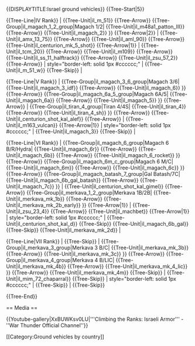 {{DISPLAYTITLE:Israel ground vehicles}}
{{Tree-Start|5}}

{{Tree-Line|IV Rank}}
|
{{Tree-Unit|il_m_51}}
{{Tree-Arrow}}
{{Tree-Group|il_magach_1_2_group|Magach 1/2|
  {{Tree-Unit|il_m48a1_patton_III}}
{{Tree-Arrow}}
{{Tree-Unit|il_magach_2}}
}}
{{Tree-Arrow|2}}
|
{{Tree-Unit|il_amx_13_75}}
{{Tree-Arrow}}
{{Tree-Unit|il_aml_90}}
{{Tree-Arrow}}
{{Tree-Unit|il_centurion_mk_5_shot}}
{{Tree-Arrow|1}}
|
{{Tree-Unit|il_tcm_20}}
{{Tree-Arrow}}
{{Tree-Unit|il_m109}}
{{Tree-Arrow}}
{{Tree-Unit|il_ss_11_halftrack}}
{{Tree-Arrow}}
{{Tree-Unit|il_zsu_57_2}}
{{Tree-Arrow}}
| style="border-left: solid 1px #cccccc;" |
{{Tree-Unit|il_m_51_w}}
{{Tree-Skip}}
|

{{Tree-Line|V Rank}}
|
{{Tree-Group|il_magach_3_6_group|Magach 3/6|
  {{Tree-Unit|il_magach_3_idf}}
{{Tree-Arrow}}
{{Tree-Unit|il_magach_6}}
}}
{{Tree-Arrow}}
{{Tree-Group|il_magach_6a_5_group|Magach 6A/5|
  {{Tree-Unit|il_magach_6a}}
{{Tree-Arrow}}
{{Tree-Unit|il_magach_5}}
}}
{{Tree-Arrow}}
|
{{Tree-Group|il_tiran_4_group|Tiran 4/4S|
  {{Tree-Unit|il_tiran_4}}
{{Tree-Arrow}}
{{Tree-Unit|il_tiran_4_sh}}
}}
{{Tree-Arrow}}
{{Tree-Unit|il_centurion_shot_kal_alef}}
{{Tree-Arrow}}
|
{{Tree-Unit|il_m163_vulcan}}
{{Tree-Arrow|1}}
| style="border-left: solid 1px #cccccc;" |
{{Tree-Unit|il_magach_3}}
{{Tree-Skip}}
|

{{Tree-Line|VI Rank}}
|
{{Tree-Group|il_magach_6_group|Magach 6 B/R/Hydra|
  {{Tree-Unit|il_magach_6r}}
{{Tree-Arrow}}
{{Tree-Unit|il_magach_6b}}
{{Tree-Arrow}}
{{Tree-Unit|il_magach_6_rocket}}
}}
{{Tree-Arrow}}
{{Tree-Group|il_magach_6m_c_group|Magach 6 M/C|
  {{Tree-Unit|il_magach_6m}}
{{Tree-Arrow}}
{{Tree-Unit|il_magach_6c}}
}}
{{Tree-Arrow}}
{{Tree-Group|il_magach_batash_7_group|Gal Batash/7C|
  {{Tree-Unit|il_magach_6b_gal_batash}}
{{Tree-Arrow}}
{{Tree-Unit|il_magach_7c}}
}}
|
{{Tree-Unit|il_centurion_shot_kal_gimel}}
{{Tree-Arrow}}
{{Tree-Group|il_merkava_1_2_group|Merkava 1B/2B|
  {{Tree-Unit|il_merkava_mk_1b}}
{{Tree-Arrow}}
{{Tree-Unit|il_merkava_mk_2b_early}}
}}
{{Tree-Arrow|1}}
|
{{Tree-Unit|il_zsu_23_4}}
{{Tree-Arrow}}
{{Tree-Unit|il_machbet}}
{{Tree-Arrow|1}}
| style="border-left: solid 1px #cccccc;" |
{{Tree-Unit|il_centurion_shot_kal_d}}
{{Tree-Skip}}
{{Tree-Unit|il_magach_6b_gal}}
{{Tree-Skip}}
{{Tree-Unit|il_merkava_mk_2d}}
|

{{Tree-Line|VII Rank}}
|
{{Tree-Skip}}
|
{{Tree-Group|il_merkava_3_group|Merkava 3 B/C|
  {{Tree-Unit|il_merkava_mk_3b}}
{{Tree-Arrow}}
{{Tree-Unit|il_merkava_mk_3c}}
}}
{{Tree-Arrow}}
{{Tree-Group|il_merkava_4_group|Merkava 4 B/LIC|
  {{Tree-Unit|il_merkava_mk_4b}}
{{Tree-Arrow}}
{{Tree-Unit|il_merkava_mk_4_lic}}
}}
{{Tree-Arrow}}
{{Tree-Unit|il_merkava_mk_4m}}
{{Tree-Skip}}
|
{{Tree-Unit|il_mim_72_chaparral}}
{{Tree-Skip}}
| style="border-left: solid 1px #cccccc;" |
{{Tree-Skip}}
|
{{Tree-Skip}}

{{Tree-End}}

== Media ==

<!-- ''Excellent additions to the article would be video guides, screenshots from the game, and photos.'' -->

{{Youtube-gallery|XxBUWKsv0LU|'''Climbing the Ranks: Israeli Armor''' - ''War Thunder Official Channel''}}

[[Category:Ground vehicles by country]]
